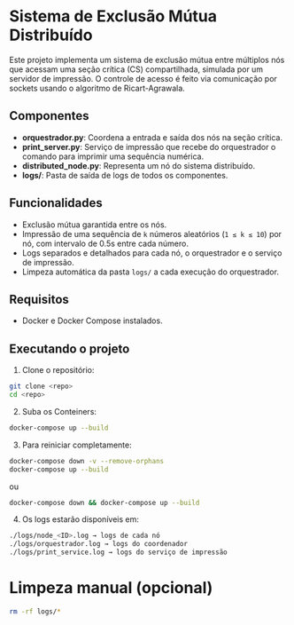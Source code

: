 # Sistema de Exclusão Mútua Distribuído

Este projeto implementa um sistema de exclusão mútua entre múltiplos nós que acessam uma seção crítica (CS) compartilhada, simulada por um servidor de impressão. O controle de acesso é feito via comunicação por sockets usando o algoritmo de Ricart-Agrawala.

## Componentes
- **orquestrador.py**: Coordena a entrada e saída dos nós na seção crítica.
- **print_server.py**: Serviço de impressão que recebe do orquestrador o comando para imprimir uma sequência numérica.
- **distributed_node.py**: Representa um nó do sistema distribuído.
- **logs/**: Pasta de saída de logs de todos os componentes.

## Funcionalidades
- Exclusão mútua garantida entre os nós.
- Impressão de uma sequência de `k` números aleatórios (`1 ≤ k ≤ 10`) por nó, com intervalo de 0.5s entre cada número.
- Logs separados e detalhados para cada nó, o orquestrador e o serviço de impressão.
- Limpeza automática da pasta `logs/` a cada execução do orquestrador.

## Requisitos
- Docker e Docker Compose instalados.

## Executando o projeto

1. Clone o repositório:
```bash
git clone <repo>
cd <repo>
```

2. Suba os Conteiners:
```bash
docker-compose up --build
```

3. Para reiniciar completamente:
```bash
docker-compose down -v --remove-orphans
docker-compose up --build
```
ou 
```bash
docker-compose down && docker-compose up --build
```

4. Os logs estarão disponíveis em:

```bash
./logs/node_<ID>.log → logs de cada nó
./logs/orquestrador.log → logs do coordenador
./logs/print_service.log → logs do serviço de impressão
```

# Limpeza manual (opcional)
```bash
rm -rf logs/*
```
